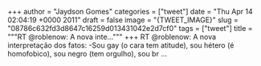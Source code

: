 
+++
author = "Jaydson Gomes"
categories = ["tweet"]
date = "Thu Apr 14 02:04:19 +0000 2011"
draft = false
image = "{TWEET_IMAGE}"
slug = "08786c632fd3d8647c16259d013431042e2d7cf0"
tags = ["tweet"]
title = """RT @roblenow: A nova inte..."""
+++
RT @roblenow: A nova interpretação dos fatos:  -Sou gay (o cara tem atitude), sou hétero (é homofobico), sou negro (tem orgulho), sou br ...
